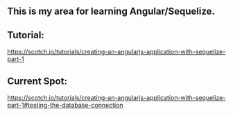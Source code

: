 ## This is my area for learning Angular/Sequelize.

## Tutorial:

https://scotch.io/tutorials/creating-an-angularjs-application-with-sequelize-part-1

## Current Spot:

https://scotch.io/tutorials/creating-an-angularjs-application-with-sequelize-part-1#testing-the-database-connection
